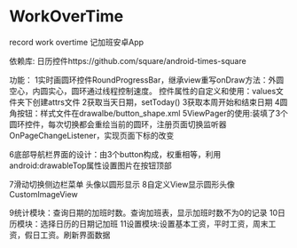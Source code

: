 # WorkOverTime
record work overtime 记加班安卓App

依赖库:
日历控件https://github.com/square/android-times-square

功能：
1实时画圆环控件RoundProgressBar，继承view重写onDraw方法：外圆空心，内圆实心，圆环通过线程控制速度。
控件属性的自定义和使用：values文件夹下创建attrs文件
2获取当天日期，setToday()
3获取本周开始和结束日期
4圆角按钮：样式文件在drawalbe/button_shape.xml
5ViewPager的使用:装填了3个圆环控件，每次切换都会重绘当前的圆环，注册页面切换监听器OnPageChangeListener，实现页面下标的改变

6底部导航栏界面的设计：由3个button构成，权重相等，利用android:drawableTop属性设置图片在按钮顶部

7滑动切换侧边栏菜单
头像以圆形显示
8自定义View显示圆形头像CustomImageView

9统计模块：查询日期的加班时数。查询加班表，显示加班时数不为0的记录
10日历模块：选择日历的日期记加班
11设置模块:设置基本工资，平时工资，周末工资，假日工资。刷新界面数据

